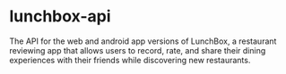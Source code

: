# lunchbox-api
The API for the web and android app versions of LunchBox, a restaurant reviewing app that allows users to record, rate, and share their dining experiences with their friends while discovering new restaurants. 
